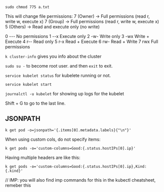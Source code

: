 `sudo chmod 775 a.txt`

This will change file permissions:
7 (Owner) → Full permissions (read r, write w, execute x)
7 (Group) → Full permissions (read r, write w, execute x)
5 (Others) → Read and execute only (no write)

0	---	No permissions
1	--x	Execute only
2	-w-	Write only
3	-wx	Write + Execute
4	r--	Read only
5	r-x	Read + Execute
6	rw-	Read + Write
7	rwx Full permissions

`k cluster-info` gives you info about the cluster

`sudo su -` to become root user. and then `exit` to exit.

`service kubelet status` for kubelete running or not.

`service kubelet start`

`journalctl -u kubelet` for showing up logs for the kubelet

Shift + G to go to the last line.


## JSONPATH

`k get pod -o=jsonpath='{.items[0].metadata.labels}{"\n"}'`

When using custom cols, do not specify items:

`k get pods -o='custom-columns=Good:{.status.hostIPs[0].ip}'`

Having multiple headers are like this:

`k get pods -o='custom-columns=Good:{.status.hostIPs[0].ip},Kind:{.kind}'`

// IMP: you will also find imp commands for this in the kubectl cheatsheet, remeber this
